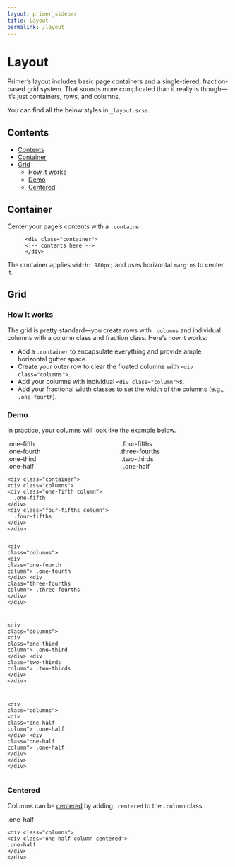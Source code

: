 ```yaml
---
layout: primer_sidebar
title: Layout
permalink: /layout
---
```


# Layout
<div class="markdown-body">
  <p>Primer’s layout includes basic page containers and a single-tiered, fraction-based grid system. That sounds more complicated than it really is though—it’s just containers, rows, and columns.</p>

<p>You can find all the below styles in <code class="highlighter-rouge">_layout.scss</code>.</p>

<h2 id="contents">Contents</h2>

<ul id="markdown-toc">
<li><a href="#contents" id="markdown-toc-contents">Contents</a></li>
<li><a href="#container" id="markdown-toc-container">Container</a></li>
<li><a href="#grid" id="markdown-toc-grid">Grid</a>    <ul>
  <li><a href="#how-it-works" id="markdown-toc-how-it-works">How it works</a></li>
  <li><a href="#demo" id="markdown-toc-demo">Demo</a></li>
  <li><a href="#centered" id="markdown-toc-centered">Centered</a></li>
</ul>
</li>
</ul>

<h2 id="container">Container</h2>

<p>Center your page’s contents with a <code class="highlighter-rouge">.container</code>.</p>

<figure class="highlight"><pre><code class="language-html" data-lang="html"><span class="nt">&lt;div</span> <span class="na">class=</span><span class="s">"container"</span><span class="nt">&gt;</span>
<span class="c">&lt;!-- contents here --&gt;</span>
<span class="nt">&lt;/div&gt;</span></code></pre></figure>

<p>The container applies <code class="highlighter-rouge">width: 980px;</code> and uses horizontal <code class="highlighter-rouge">margin</code>s to center it.</p>

<h2 id="grid">Grid</h2>

<h3 id="how-it-works">How it works</h3>

<p>The grid is pretty standard—you create rows with <code class="highlighter-rouge">.columns</code> and individual columns with a column class and fraction class. Here’s how it works:</p>

<ul>
<li>Add a <code class="highlighter-rouge">.container</code> to encapsulate everything and provide ample horizontal gutter space.</li>
<li>Create your outer row to clear the floated columns with <code class="highlighter-rouge">&lt;div class="columns"&gt;</code>.</li>
<li>Add your columns with individual <code class="highlighter-rouge">&lt;div class="column"&gt;</code>s.</li>
<li>Add your fractional width classes to set the width of the columns (e.g., <code class="highlighter-rouge">.one-fourth</code>).</li>
</ul>

<h3 id="demo">Demo</h3>

<p>In practice, your columns will look like the example below.</p>

<div class="docs-example clearfix"><div class="container">
<div class="columns">
<div class="one-fifth column">
  .one-fifth
</div>
<div class="four-fifths column">
  .four-fifths
</div>
</div>

<div class="columns">
<div class="one-fourth column">
  .one-fourth
</div>
<div class="three-fourths column">
  .three-fourths
</div>
</div>

<div class="columns">
<div class="one-third column">
  .one-third
</div>
<div class="two-thirds column">
  .two-thirds
</div>
</div>

<div class="columns">
<div class="one-half column">
  .one-half
</div>
<div class="one-half column">
  .one-half
</div>
</div>
</div></div>
<div class="highlight"><pre><code class="language-html" data-lang="html"><span class="nt">&lt;div</span> <span class="na">class=</span><span class="s">"container"</span><span class="nt">&gt;</span>
<span class="nt">&lt;div</span> <span class="na">class=</span><span class="s">"columns"</span><span class="nt">&gt;</span>
<span class="nt">&lt;div</span> <span class="na">class=</span><span class="s">"one-fifth column"</span><span class="nt">&gt;</span>
  .one-fifth
<span class="nt">&lt;/div&gt;</span>
<span class="nt">&lt;div</span> <span class="na">class=</span><span class="s">"four-fifths column"</span><span class="nt">&gt;</span>
  .four-fifths
<span class="nt">&lt;/div&gt;</span>
<span class="nt">&lt;/div&gt;</span>

<span class="nt">&lt;div</span> <span class="na">class=</span><span class="s">"columns"</span><span class="nt">&gt;</span>
<span class="nt">&lt;div</span> <span class="na">class=</span><span class="s">"one-fourth column"</span><span class="nt">&gt;</span>
  .one-fourth
<span class="nt">&lt;/div&gt;</span>
<span class="nt">&lt;div</span> <span class="na">class=</span><span class="s">"three-fourths column"</span><span class="nt">&gt;</span>
  .three-fourths
<span class="nt">&lt;/div&gt;</span>
<span class="nt">&lt;/div&gt;</span>

<span class="nt">&lt;div</span> <span class="na">class=</span><span class="s">"columns"</span><span class="nt">&gt;</span>
<span class="nt">&lt;div</span> <span class="na">class=</span><span class="s">"one-third column"</span><span class="nt">&gt;</span>
  .one-third
<span class="nt">&lt;/div&gt;</span>
<span class="nt">&lt;div</span> <span class="na">class=</span><span class="s">"two-thirds column"</span><span class="nt">&gt;</span>
  .two-thirds
<span class="nt">&lt;/div&gt;</span>
<span class="nt">&lt;/div&gt;</span>

<span class="nt">&lt;div</span> <span class="na">class=</span><span class="s">"columns"</span><span class="nt">&gt;</span>
<span class="nt">&lt;div</span> <span class="na">class=</span><span class="s">"one-half column"</span><span class="nt">&gt;</span>
  .one-half
<span class="nt">&lt;/div&gt;</span>
<span class="nt">&lt;div</span> <span class="na">class=</span><span class="s">"one-half column"</span><span class="nt">&gt;</span>
  .one-half
<span class="nt">&lt;/div&gt;</span>
<span class="nt">&lt;/div&gt;</span>
<span class="nt">&lt;/div&gt;</span></code></pre></div>

<h3 id="centered">Centered</h3>

<p>Columns can be <a href="/utilities/#centering-content">centered</a> by adding <code class="highlighter-rouge">.centered</code> to the <code class="highlighter-rouge">.column</code> class.</p>

<div class="docs-example clearfix"><div class="columns">
<div class="one-half column centered">
.one-half
</div>
</div></div>
<div class="highlight"><pre><code class="language-html" data-lang="html"><span class="nt">&lt;div</span> <span class="na">class=</span><span class="s">"columns"</span><span class="nt">&gt;</span>
<span class="nt">&lt;div</span> <span class="na">class=</span><span class="s">"one-half column centered"</span><span class="nt">&gt;</span>
.one-half
<span class="nt">&lt;/div&gt;</span>
<span class="nt">&lt;/div&gt;</span></code></pre></div>
</div>
